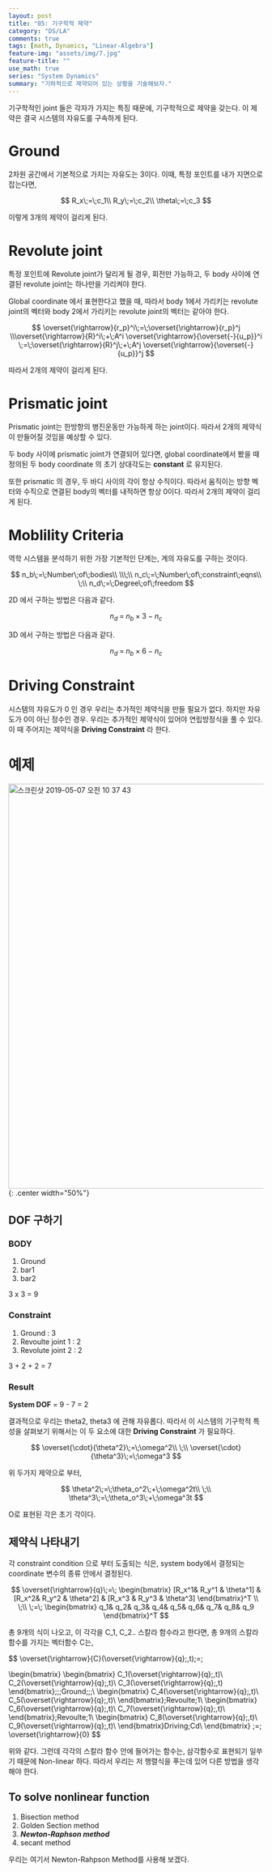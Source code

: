 ```yaml
---
layout: post
title: "05: 기구학적 제약"
category: "DS/LA"
comments: true
tags: [math, Dynamics, "Linear-Algebra"]
feature-img: "assets/img/7.jpg"
feature-title: ""
use_math: true
series: "System Dynamics"
summary: "기하적으로 제약되어 있는 상황을 기술해보자."
---
```


기구학적인 joint 들은 각자가 가지는 특징 때문에, 기구학적으로 제약을 갖는다. 이 제약은 결국 시스템의 자유도를 구속하게 된다.

# Ground

2차원 공간에서 기본적으로 가지는 자유도는 3이다. 이때, 특정 포인트를 내가 지면으로 잡는다면,

$$
R_x\;=\;c_1\\
R_y\;=\;c_2\\
\theta\;=\;c_3
$$

이렇게 3개의 제약이 걸리게 된다.

# Revolute joint

특정 포인트에 Revolute joint가 달리게 될 경우, 회전만 가능하고, 두 body 사이에 연결된 revolute joint는 하나만을 가리켜야 한다.

Global coordinate 에서 표현한다고 했을 때, 따라서 body 1에서 가리키는 revolute joint의 벡터와 body 2에서 가리키는 revolute joint의 벡터는 같아야 한다.

$$
\overset{\rightarrow}{r_p}^i\;=\;\overset{\rightarrow}{r_p}^j
\\\overset{\rightarrow}{R}^i\;+\;A^i \overset{\rightarrow}{\overset{-}{u_p}}^i
\;=\;\overset{\rightarrow}{R}^j\;+\;A^j \overset{\rightarrow}{\overset{-}{u_p}}^j
$$

따라서 2개의 제약이 걸리게 된다.

# Prismatic joint

Prismatic joint는 한방향의 병진운동만 가능하게 하는 joint이다. 따라서 2개의 제약식이 만들어질 것임을 예상할 수 있다.

두 body 사이에 prismatic joint가 연결되어 있다면, global coordinate에서 봤을 때 정의된 두 body coordinate 의 초기 상대각도는 **constant** 로 유지된다.

또한 prismatic 의 경우, 두 바디 사이의 각이 항상 수직이다. 따라서 움직이는 방향 벡터와 수직으로 연결된 body의 벡터를 내적하면 항상 0이다. 따라서 2개의 제약이 걸리게 된다.

# Moblility Criteria

역학 시스템을 분석하기 위한 가장 기본적인 단계는, 계의 자유도를 구하는 것이다.

$$
n_b\;=\;Number\;of\;bodies\\
\\\;\\
n_c\;=\;Number\;of\;constraint\;eqns\\
\;\\
n_d\;=\;Degree\;of\;freedom
$$

2D 에서 구하는 방법은 다음과 같다.

$$
n_d\;=\;n_b\times 3\;-\;n_c
$$

3D 에서 구하는 방법은 다음과 같다.

$$
n_d\;=\;n_b\times 6\;-\;n_c
$$

# Driving Constraint

시스템의 자유도가 0 인 경우 우리는 추가적인 제약식을 만들 필요가 없다. 하지만 자유도가 0이 아닌 정수인 경우. 우리는 추가적인 제약식이 있어야 연립방정식을 풀 수 있다. 이 때 주어지는 제약식을 **Driving Constraint** 라 한다.

# 예제

<img width="800" alt="스크린샷 2019-05-07 오전 10 37 43" src="https://user-images.githubusercontent.com/37871541/57265771-27764f80-70b4-11e9-9284-bd2b03fbf36c.png">{: .center width="50%"}

## DOF 구하기

### BODY

1. Ground
2. bar1
3. bar2

3 x 3 = 9

### Constraint

1. Ground : 3
2. Revoulte joint 1 : 2
3. Revolute joint 2 : 2

3 + 2 + 2 = 7

### Result

**System DOF** = 9 - 7 = 2

결과적으로 우리는 theta2, theta3 에 관해 자유롭다. 따라서 이 시스템의 기구학적 특성을 살펴보기 위해서는 이 두 요소에 대한 **Driving Constraint** 가 필요하다.

$$
\overset{\cdot}{\theta^2}\;=\;\omega^2\\
\;\\
\overset{\cdot}{\theta^3}\;=\;\omega^3
$$

위 두가지 제약으로 부터,

$$
\theta^2\;=\;\theta_o^2\;+\;\omega^2t\\
\;\\
\theta^3\;=\;\theta_o^3\;+\;\omega^3t
$$

O로 표현된 각은 초기 각이다.

## 제약식 나타내기

각 constraint condition 으로 부터 도출되는 식은, system body에서 결정되는 coordinate 변수의 종류 안에서 결정된다.

$$
\overset{\rightarrow}{q}\;=\;
\begin{bmatrix}
[R_x^1& R_y^1 & \theta^1] & [R_x^2& R_y^2 & \theta^2] & [R_x^3 & R_y^3 & \theta^3]
\end{bmatrix}^T
\\
\;\\
\;=\;
\begin{bmatrix}
q_1& q_2& q_3& q_4& q_5& q_6& q_7& q_8& q_9
\end{bmatrix}^T
$$

총 9개의 식이 나오고, 이 각각을 C_1, C_2.. 스칼라 함수라고 한다면, 총 9개의 스칼라 함수를 가지는 벡터함수 C는,

$$
\overset{\rightarrow}{C}(\overset{\rightarrow}{q}\;,t)\;=\;


\begin{bmatrix}
\begin{bmatrix}
C_1(\overset{\rightarrow}{q}\;,t)\\
C_2(\overset{\rightarrow}{q}\;,t)\\
C_3(\overset{\rightarrow}{q}\;,t)
\end{bmatrix}\;\;\;Ground\;\;\;\\
\begin{bmatrix}
C_4(\overset{\rightarrow}{q}\;,t)\\
C_5(\overset{\rightarrow}{q}\;,t)\\
\end{bmatrix}\;Revoulte\;1\\
\begin{bmatrix}
C_6(\overset{\rightarrow}{q}\;,t)\\
C_7(\overset{\rightarrow}{q}\;,t)\\
\end{bmatrix}\;Revoulte\;1\\
\begin{bmatrix}
C_8(\overset{\rightarrow}{q}\;,t)\\
C_9(\overset{\rightarrow}{q}\;,t)\\
\end{bmatrix}Driving\;Cd\\
\end{bmatrix}
\;=\;
\overset{\rightarrow}{0}
$$

위와 같다. 그런데 각각의 스칼라 함수 안에 들어가는 함수는, 삼각함수로 표현되기 일쑤기 때문에 Non-linear 하다. 따라서 우리는 저 행렬식을 푸는데 있어 다른 방법을 생각해야 한다.

## To solve nonlinear function

1. Bisection method
2. Golden Section method
3. **_Newton-Raphson method_**
4. secant method

우리는 여기서 Newton-Rahpson Method를 사용해 보겠다.

